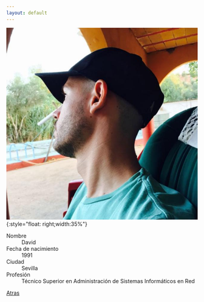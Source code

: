 ```yaml
---
layout: default
---
```

![Yo](./images/profile.jpg){:style="float: right;width:35%"}

<dl>
<dt>Nombre</dt>
<dd>David</dd>
<dt>Fecha de nacimiento</dt>
<dd>1991</dd>
<dt>Ciudad</dt>
<dd>Sevilla</dd>
<dt>Profesión</dt>
<dd>Técnico Superior en Administración de Sistemas Informáticos en Red</dd>
</dl>

[Atras](./)
